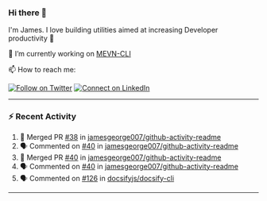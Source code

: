 ### Hi there 👋

I'm James. I love building utilities aimed at increasing Developer productivity :raised_hands: 

🔭 I’m currently working on [MEVN-CLI](https://github.com/madlabsinc/mevn-cli)

📫 How to reach me:

[![Follow on Twitter](https://img.shields.io/badge/--twitter?label=Twitter&logo=Twitter&style=social)](https://twitter.com/james_madhacks) [![Connect on LinkedIn](https://img.shields.io/badge/--linkedin?label=LinkedIn&logo=LinkedIn&style=social)](https://www.linkedin.com/in/jamesgeorge007)

---

### :zap: Recent Activity

<!--START_SECTION:activity-->
1. 🎉 Merged PR [#38](https://github.com/jamesgeorge007/github-activity-readme/pull/38) in [jamesgeorge007/github-activity-readme](https://github.com/jamesgeorge007/github-activity-readme)
2. 🗣 Commented on [#40](https://github.com/jamesgeorge007/github-activity-readme/issues/40) in [jamesgeorge007/github-activity-readme](https://github.com/jamesgeorge007/github-activity-readme)
3. 🎉 Merged PR [#40](https://github.com/jamesgeorge007/github-activity-readme/pull/40) in [jamesgeorge007/github-activity-readme](https://github.com/jamesgeorge007/github-activity-readme)
4. 🗣 Commented on [#40](https://github.com/jamesgeorge007/github-activity-readme/issues/40) in [jamesgeorge007/github-activity-readme](https://github.com/jamesgeorge007/github-activity-readme)
5. 🗣 Commented on [#126](https://github.com/docsifyjs/docsify-cli/issues/126) in [docsifyjs/docsify-cli](https://github.com/docsifyjs/docsify-cli)
<!--END_SECTION:activity-->

---

<!--
**jamesgeorge007/jamesgeorge007** is a ✨ _special_ ✨ repository because its `README.md` (this file) appears on your GitHub profile.

Here are some ideas to get you started:

- 🌱 I’m currently learning ...
- 👯 I’m looking to collaborate on ...
- 🤔 I’m looking for help with ...
- 💬 Ask me about ...
- 😄 Pronouns: ...
- ⚡ Fun fact: ...
-->

